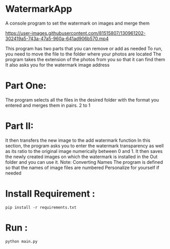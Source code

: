 # WatermarkApp
A console program to set the watermark on images and merge them

https://user-images.githubusercontent.com/81515807/130961202-302419a5-743a-47a5-960a-641ad906b570.mp4


This program has two parts that you can remove or add as needed
To run, you need to move the file to the folder where your photos are located
The program takes the extension of the photos from you so that it can find them
It also asks you for the watermark image address

# Part One:
The program selects all the files in the desired folder with the format you entered and merges them in pairs. 2 to 1

# Part II:
It then transfers the new image to the add watermark function
In this section, the program asks you to enter the watermark transparency as well as its ratio to the original image numerically between 0 and 1.
It then saves the newly created images on which the watermark is installed in the Out folder and you can use it.
Note: Converting Names The program is defined so that the names of image files are numbered
Personalize for yourself if needed



# Install Requirement :
```
pip install -r requirements.txt
```

# Run :
```
python main.py
```
